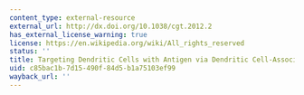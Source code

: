 ```yaml
---
content_type: external-resource
external_url: http://dx.doi.org/10.1038/cgt.2012.2
has_external_license_warning: true
license: https://en.wikipedia.org/wiki/All_rights_reserved
status: ''
title: Targeting Dendritic Cells with Antigen via Dendritic Cell-Associated Promoters
uid: c85bac1b-7d15-490f-84d5-b1a75103ef99
wayback_url: ''
---
```

